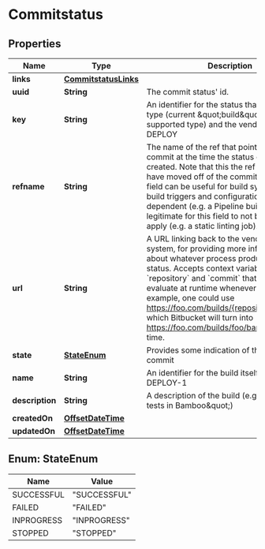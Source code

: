 # Commitstatus

## Properties
Name | Type | Description | Notes
------------ | ------------- | ------------- | -------------
**links** | [**CommitstatusLinks**](CommitstatusLinks.md) |  |  [optional]
**uuid** | **String** | The commit status&#x27; id. |  [optional]
**key** | **String** | An identifier for the status that&#x27;s unique to         its type (current \&quot;build\&quot; is the only supported type) and the vendor,         e.g. BB-DEPLOY |  [optional]
**refname** | **String** |  The name of the ref that pointed to this commit at the time the status object was created. Note that this the ref may since have moved off of the commit. This optional field can be useful for build systems whose build triggers and configuration are branch-dependent (e.g. a Pipeline build). It is legitimate for this field to not be set, or even apply (e.g. a static linting job). |  [optional]
**url** | **String** | A URL linking back to the vendor or build system, for providing more information about whatever process produced this status. Accepts context variables &#x60;repository&#x60; and &#x60;commit&#x60; that Bitbucket will evaluate at runtime whenever at runtime. For example, one could use https://foo.com/builds/{repository.full_name} which Bitbucket will turn into https://foo.com/builds/foo/bar at render time. |  [optional]
**state** | [**StateEnum**](#StateEnum) | Provides some indication of the status of this commit |  [optional]
**name** | **String** | An identifier for the build itself, e.g. BB-DEPLOY-1 |  [optional]
**description** | **String** | A description of the build (e.g. \&quot;Unit tests in Bamboo\&quot;) |  [optional]
**createdOn** | [**OffsetDateTime**](OffsetDateTime.md) |  |  [optional]
**updatedOn** | [**OffsetDateTime**](OffsetDateTime.md) |  |  [optional]

<a name="StateEnum"></a>
## Enum: StateEnum
Name | Value
---- | -----
SUCCESSFUL | &quot;SUCCESSFUL&quot;
FAILED | &quot;FAILED&quot;
INPROGRESS | &quot;INPROGRESS&quot;
STOPPED | &quot;STOPPED&quot;
